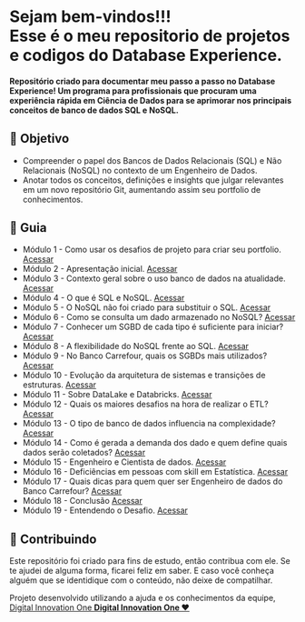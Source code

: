 
<h1> Sejam bem-vindos!!! </br>
 Esse é o meu repositorio de projetos e codigos do Database Experience. </h1>

<h4> Repositório criado para documentar meu passo a passo no Database Experience! Um programa para profissionais que procuram uma experiência rápida em Ciência de Dados para se aprimorar nos principais conceitos de banco de dados SQL e NoSQL. </h4>


<h2 dir="auto"> 🎯 Objetivo </h2>
<ul dir="auto">
 <li> Compreender o papel dos Bancos de Dados Relacionais (SQL) e Não Relacionais (NoSQL) no contexto de um Engenheiro de Dados. </li>
 <li> Anotar todos os conceitos, definições e insights que julgar relevantes em um novo repositório Git, aumentando assim seu portfolio de conhecimentos. </li>


</ul>

<h2 dir="auto"> 🚦 Guia </h2>
<ul dir="auto">
 <li> Módulo 1 - Como usar os desafios de projeto para criar seu portfolio. <a href="https://"> Acessar </a></li>
 <li> Módulo 2 - Apresentação inicial. <a href="https://"> Acessar </a></li>
 <li> Módulo 3 - Contexto geral sobre o uso banco de dados na atualidade. <a href="https://"> Acessar </a></li>
 <li> Módulo 4 - O que é SQL e NoSQL. <a href="https://"> Acessar </a></li>
 <li> Módulo 5 - O NoSQL não foi criado para substituir o SQL. <a href="https://"> Acessar </a></li>
 <li> Módulo 6 - Como se consulta um dado armazenado no NoSQL? <a href="https://"> Acessar </a></li>
 <li> Módulo 7 - Conhecer um SGBD de cada tipo é suficiente para iniciar? <a href="https://"> Acessar </a></li>
 <li> Módulo 8 - A flexibilidade do NoSQL frente ao SQL. <a href="https://"> Acessar </a></li>
 <li> Módulo 9 - No Banco Carrefour, quais os SGBDs mais utilizados? <a href="https://"> Acessar </a></li>
 <li> Módulo 10 - Evolução da arquitetura de sistemas e transições de estruturas. <a href="https://"> Acessar </a></li>
 <li> Módulo 11 - Sobre DataLake e Databricks. <a href="https://"> Acessar </a></li>
 <li> Módulo 12 - Quais os maiores desafios na hora de realizar o ETL? <a href="https://"> Acessar </a></li>
 
 <li> Módulo 13 - O tipo de banco de dados influencia na complexidade? <a href="https://"> Acessar </a></li>
 <li> Módulo 14 - Como é gerada a demanda dos dado e quem define quais dados serão coletados? <a href="https://"> Acessar </a></li>
 <li> Módulo 15 - Engenheiro e Cientista de dados. <a href="https://"> Acessar </a></li>
 <li> Módulo 16 - Deficiências em pessoas com skill em Estatística. <a href="https://"> Acessar </a></li>
 <li> Módulo 17 - Quais dicas para quem quer ser Engenheiro de dados do Banco Carrefour? <a href="https://"> Acessar </a></li>
 <li> Módulo 18 - Conclusão <a href="https://"> Acessar </a></li>
 <li> Módulo 19 - Entendendo o Desafio. <a href="https://"> Acessar </a></li>

</ul>


<h2 dir="auto"> 🤝 Contribuindo </h2>
<p dir="auto">
 Este repositório foi criado para fins de estudo, então contribua com ele. Se te ajudei de alguma forma, ficarei feliz em
saber. E caso você conheça alguém que se identidique com o conteúdo, não deixe de compatilhar.
</p>

<p dir="auto"> 
 Projeto desenvolvido utilizando a ajuda e os conhecimentos da equipe, 
 <a href=" https://www.dio.me/ "> Digital Innovation One <a href=" https://www.dio.me/"> 
 <strong>  Digital Innovation One ❤️ </strong> </a>
</p>
